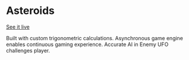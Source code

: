 # Asteroids

[See it live][url]

[url]: http://ironunicorn.github.io/asteroids

Built with custom trigonometric calculations. Asynchronous game engine enables
continuous gaming experience. Accurate AI in Enemy UFO challenges player.
